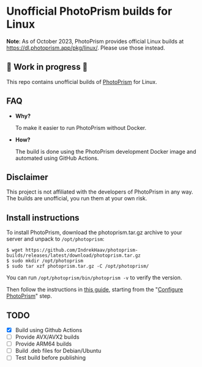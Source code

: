 # Unofficial PhotoPrism builds for Linux

**Note**: As of October 2023, PhotoPrism provides official Linux builds at https://dl.photoprism.app/pkg/linux/. Please use those instead.

## 🚧 Work in progress 🚧

This repo contains unofficial builds of [PhotoPrism](https://github.com/photoprism/photoprism) for Linux.

## FAQ

 - **Why?**

   To make it easier to run PhotoPrism without Docker.

 - **How?**

   The build is done using the PhotoPrism development Docker image and automated using GitHub Actions.

## Disclaimer

This project is not affiliated with the developers of PhotoPrism in any way. The builds are unofficial, you run them at your own risk.

## Install instructions

To install PhotoPrism, download the photoprism.tar.gz archive to your server and unpack to `/opt/photoprism`:

```shell
$ wget https://github.com/IndrekHaav/photoprism-builds/releases/latest/download/photoprism.tar.gz
$ sudo mkdir /opt/photoprism
$ sudo tar xzf photoprism.tar.gz -C /opt/photoprism/
```

You can run `/opt/photoprism/bin/photoprism -v` to verify the version.

Then follow the instructions in [this guide](https://github.com/IndrekHaav/photoprism-debian), starting from the "[Configure PhotoPrism](https://github.com/IndrekHaav/photoprism-debian#configure-photoprism)" step.

## TODO

 - [X] Build using Github Actions
 - [ ] Provide AVX/AVX2 builds
 - [ ] Provide ARM64 builds
 - [ ] Build .deb files for Debian/Ubuntu
 - [ ] Test build before publishing
